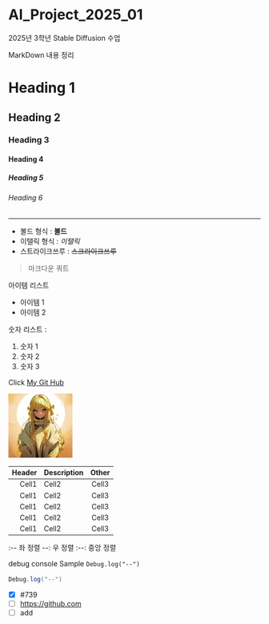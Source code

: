 # AI_Project_2025_01
2025년 3학년 Stable Diffusion 수업 

MarkDown 내용 정리

<!-- Heading -->

# Heading 1
## Heading 2
### Heading 3 
#### Heading 4
##### Heading 5
###### Heading 6

<!-- Line -->

---

<!-- Text attributes -->

+ 볼드 형식 : **볼드**
+ 이탤릭 형식 : *이탤릭*
+ 스트라이크쓰루 : ~~스크라이크쓰루~~

<!-- Quote -->
> 마크다운 쿼트

<!-- Bullet List -->
아이템 리스트 
* 아이템 1
* 아이템 2

<!-- Number List -->
숫자 리스트 :
1. 숫자 1
2. 숫자 2
3. 숫자 3

<!--Link -->
Click [My Git Hub](https://github.com/내주소)

<!-- Image -->
![image](https://github.com/shingugitvr000/AI_Project/blob/main/ControlNet/Pixel.png?raw=true)

<!-- Table -->

|Header|Description|Other|
|--:|:--|:--:|
|Cell1|Cell2|Cell3|
|Cell1|Cell2|Cell3|
|Cell1|Cell2|Cell3|
|Cell1|Cell2|Cell3|
|Cell1|Cell2|Cell3|

:-- 좌 정렬
--: 우 정렬
:--: 중앙 정렬

<!-- Code -->

debug console Sample `Debug.log("--")`

```C#
Debug.log("--")
```

<!-- TodoList -->
- [x] #739
- [ ] https://github.com
- [ ] add